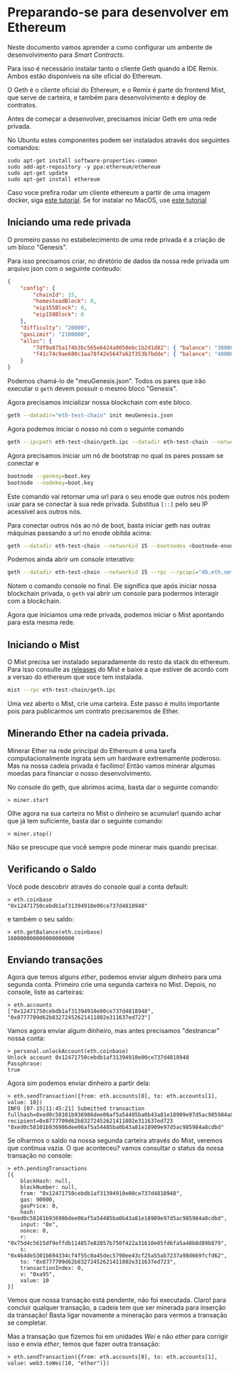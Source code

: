 # Preparando-se para desenvolver em Ethereum

Neste documento vamos aprender a como configurar um ambente de 
desenvolvimento para *Smart Contracts*.

Para isso é necessário instalar tanto o cliente Geth quando a IDE Remix.
Ambos estão disponíveis na site oficial do Ethereum.

O Geth é o cliente oficial do Ethereum, e o Remix é parte do frontend 
Mist, que serve de carteira, e também para desenvolvimento e deploy de 
contratos.

Antes de começar a desenvolver, precisamos iniciar Geth em uma rede 
privada.

No Ubuntu estes componentes podem ser instalados através dos seguintes comandos:

```
sudo apt-get install software-properties-common
sudo add-apt-repository -y ppa:ethereum/ethereum
sudo apt-get update
sudo apt-get install ethereum
```

Caso voce prefira rodar um cliente ethereum a partir de uma imagem docker, siga [este tutorial](https://github.com/ethereum/go-ethereum/wiki/Running-in-Docker). Se for instalar no MacOS, use [este tutorial](https://github.com/ethereum/go-ethereum/wiki/Installation-Instructions-for-Mac)

## Iniciando uma rede privada

O promeiro passo no estabelecimento de uma rede privada é a criação de um bloco "Genesis".

Para isso precisamos criar, no diretório de dados da nossa rede privada um arquivo json com o seguinte conteudo:
```JSON
{
    "config": {
        "chainId": 15,
        "homesteadBlock": 0,
        "eip155Block": 0,
        "eip158Block": 0
    },
    "difficulty": "20000",
    "gasLimit": "2100000",
    "alloc": {
        "7df9a875a174b3bc565e6424a0050ebc1b2d1d82": { "balance": "300000" },
        "f41c74c9ae680c1aa78f42e5647a62f353b7bdde": { "balance": "400000" }
    }
}
```

Podemos chamá-lo de "meuGenesis.json".
Todos os pares que irão executar o `geth` devem possuir o mesmo bloco "Genesis".

Agora precisamos inicializar nossa blockchain com este bloco.

```bash
geth --datadir="eth-test-chain" init meuGenesis.json
```

Agora podemos iniciar o nosso nó com o seguinte comando

```bash
geth --ipcpath eth-test-chain/geth.ipc --datadir eth-test-chain --networkid 15
```

Agora precisamos iniciar um nó de bootstrap no qual os pares possam se conectar e

```bash
bootnode --genkey=boot.key
bootnode --nodekey=boot.key
```

Este comando vai retornar uma url para o seu enode que outros nós podem usar para se conectar
à sua rede privada. Substitua `[::]` pelo seu IP acessível aos outros nós.

Para conectar outros nós ao nó de boot, basta iniciar  geth nas outras máquinas passando a url
no enode obitda acima:

```bash
geth --datadir eth-test-chain --networkid 15 --bootnodes <bootnode-enode-url>
```

Podemos ainda abrir um console interativo:

```bash
geth --datadir eth-test-chain --networkid 15 --rpc --rpcapi="db,eth,net,web3,personal" --dev console
```

Notem o comando console no final. Ele significa que após iniciar nossa
blockchain privada, o `geth` vai abrir um console para podermos interagir 
com a blockchain.

Agora que iniciamos uma rede privada, podemos iniciar o Mist apontando 
para esta mesma rede. 

## Iniciando o Mist

O Mist precisa ser instalado separadamente do resto da stack do ethereum. Para isso consulte as [releases](https://github.com/ethereum/mist/releases) do Mist e baixe a que estiver de acordo com a versao do ethereum que voce tem instalada.

```bash
mist --rpc eth-test-chain/geth.ipc
```

Uma vez aberto o Mist, crie uma carteira. Este passo é muito importante pois para publicarmos um contrato precisaremos de Ether.

## Minerando Ether na cadeia privada.

Minerar Ether na rede principal do Ethereum é uma tarefa computacionalmente ingrata sem um hardware extremamente poderoso. Mas na nossa cadeia privada é facílimo! Então vamos minerar algumas moedas para financiar o nosso desenvolvimento. 

No console do geth, que abrimos acima, basta dar o seguinte comando:

```
> miner.start
```

Olhe agora na sua carteira no Mist o dinheiro se acumular! quando achar que já tem suficiente, basta dar o seguinte comando:

```
> miner.stop()
```

Não se preocupe que você sempre pode minerar mais quando precisar.

## Verificando o Saldo

Você pode descobrir através do console qual a conta default:

```
> eth.coinbase
"0x12471750cebdb1af31394910e00ce737d4818948"
```

e também o seu saldo:

```
> eth.getBalance(eth.coinbase)
160000000000000000000
```

## Enviando transações

Agora que temos alguns *ether*, podemos enviar algum dinheiro para uma segunda conta. Primeiro crie uma segunda carteira no Mist. Depois, no console, liste as carteiras:

```
> eth.accounts
["0x12471750cebdb1af31394910e00ce737d4818948", "0x8777709d62b83272452621411802e311637ed723"]
```

Vamos agora enviar algum dinheiro, mas antes precisamos "destrancar" nossa conta:

```
> personal.unlockAccount(eth.coinbase)
Unlock account 0x12471750cebdb1af31394910e00ce737d4818948
Passphrase: 
true
```

Agora sim podemos enviar dinheiro a partir dela:

```
> eth.sendTransaction({from: eth.accounts[0], to: eth.accounts[1], value: 10})
INFO [07-15|11:45:21] Submitted transaction                    fullhash=0xed0c58101b936986dee06af5a54485ba0b43a81e18909e97d5ac985984a8cdbd recipient=0x8777709d62b83272452621411802e311637ed723
"0xed0c58101b936986dee06af5a54485ba0b43a81e18909e97d5ac985984a8cdbd"
```

Se olharmos o saldo na nossa segunda carteira através do Mist, veremos que continua vazia. O que aconteceu? vamos consultar o status da nossa transação no console:

```
> eth.pendingTransactions
[{
    blockHash: null,
    blockNumber: null,
    from: "0x12471750cebdb1af31394910e00ce737d4818948",
    gas: 90000,
    gasPrice: 0,
    hash: "0xed0c58101b936986dee06af5a54485ba0b43a81e18909e97d5ac985984a8cdbd",
    input: "0x",
    nonce: 0,
    r: "0x75d4c5615df9effdb114857e82057b750f422a31610e05fd6fa5a48b8d89b879",
    s: "0x464de5301b694334cf4f55c0a45dec5790ee43cf25a55ab7237a98d669fcfd62",
    to: "0x8777709d62b83272452621411802e311637ed723",
    transactionIndex: 0,
    v: "0xa95",
    value: 10
}]
```

Vemos que nossa transação está pendente, não foi executada. Claro! para concluir qualquer transação, a cadeia tem que ser minerada para inserção da transação! Basta ligar novamente a mineração para vermos a transação se completar.

Mas a transação que fizemos foi em unidades *Wei* e não *ether* para corrigir isso e envia *ether*, temos que fazer outra transação:

```
> eth.sendTransaction({from: eth.accounts[0], to: eth.accounts[1], value: web3.toWei(10, "ether")})
```



